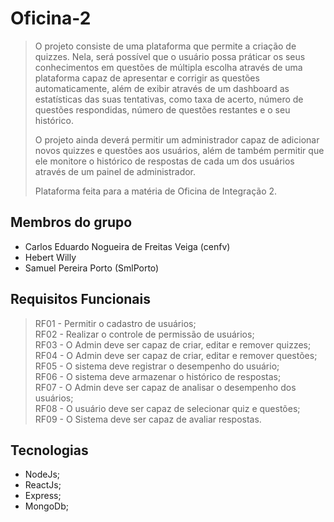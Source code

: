 # Oficina-2

> O projeto consiste de uma plataforma que permite a criação de quizzes. Nela, será possível que o usuário possa práticar os seus conhecimentos em questões de múltipla escolha através de uma plataforma capaz de apresentar e corrigir as questões automaticamente, além de exibir através de um dashboard as estatísticas das suas tentativas, como taxa de acerto, número de questões respondidas, número de questões restantes e o seu histórico.
>
> O projeto ainda deverá permitir um administrador capaz de adicionar novos quizzes e questões aos usuários, além de também permitir que ele monitore o histórico de respostas de cada um dos usuários através de um painel de administrador.
>
> Plataforma feita para a matéria de Oficina de Integração 2.

## Membros do grupo
- Carlos Eduardo Nogueira de Freitas Veiga (cenfv)
- Hebert Willy
- Samuel Pereira Porto (SmlPorto)

## Requisitos Funcionais
>RF01 - Permitir o cadastro de usuários;<br />
RF02 - Realizar o controle de permissão de usuários;<br />
RF03 - O Admin deve ser capaz de criar, editar e remover quizzes;<br />
RF04 - O Admin deve ser capaz de criar, editar e remover questões;<br />
RF05 - O sistema deve registrar o desempenho do usuário;<br />
RF06 - O sistema deve armazenar o histórico de respostas;<br />
RF07 - O Admin deve ser capaz de analisar o desempenho dos usuários;<br />
RF08 - O usuário deve ser capaz de selecionar quiz e questões;<br />
RF09 - O Sistema deve ser capaz de avaliar respostas.

## Tecnologias
- NodeJs;<br />
- ReactJs;<br />
- Express;<br />
- MongoDb;<br />
